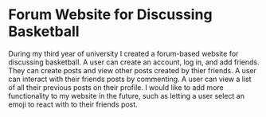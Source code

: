 # Forum Website for Discussing Basketball

During my third year of university I created a forum-based website for discussing basketball. A user can create an account, log in, and add friends. They can create posts and view other posts created by thier friends. A user can interact with their friends posts by commenting. A user can view a list of all their previous posts on their profile. I would like to add more functionality to my website in the future, such as letting a user select an emoji to react with to their friends post.

